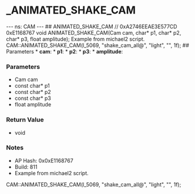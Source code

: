 # _ANIMATED_SHAKE_CAM

--- ns: CAM --- ## ANIMATED_SHAKE_CAM  // 0xA2746EEAE3E577CD 0xE1168767 void ANIMATED_SHAKE_CAM(Cam cam, char* p1, char* p2, char* p3, float amplitude);  Example from michael2 script. CAM::ANIMATED_SHAKE_CAM(l_5069, "shake_cam_all@", "light", "", 1f);  ## Parameters * **cam**: * **p1**: * **p2**: * **p3**: * **amplitude**:

### Parameters
* Cam cam
* const char* p1
* const char* p2
* const char* p3
* float amplitude

### Return Value
* void

### Notes
* AP Hash: 0x0xE1168767
* Build: 811
* Example from michael2 script.

CAM::ANIMATED_SHAKE_CAM(l_5069, "shake_cam_all@", "light", "", 1f);

